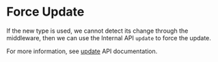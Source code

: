 # Force Update

If the new type is used, we cannot detect its change through the middleware, then we can use the Internal API `update` to force the update.

For more information, see [update](/docs/api/update.md) API documentation.
